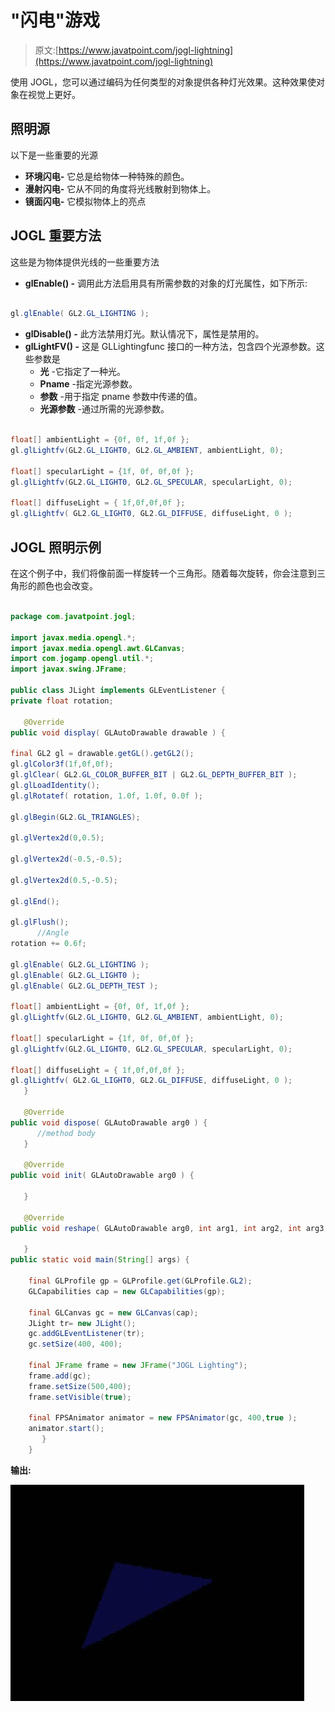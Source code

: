 # "闪电"游戏

> 原文:[https://www.javatpoint.com/jogl-lightning](https://www.javatpoint.com/jogl-lightning)

使用 JOGL，您可以通过编码为任何类型的对象提供各种灯光效果。这种效果使对象在视觉上更好。

## 照明源

以下是一些重要的光源

*   **环境闪电-** 它总是给物体一种特殊的颜色。
*   **漫射闪电-** 它从不同的角度将光线散射到物体上。
*   **镜面闪电-** 它模拟物体上的亮点

## JOGL 重要方法

这些是为物体提供光线的一些重要方法

*   **glEnable() -** 调用此方法启用具有所需参数的对象的灯光属性，如下所示:

```java

gl.glEnable( GL2.GL_LIGHTING );

```

*   **glDisable() -** 此方法禁用灯光。默认情况下，属性是禁用的。
*   **glLightFV() -** 这是 GLLightingfunc 接口的一种方法，包含四个光源参数。这些参数是
    *   **光** -它指定了一种光。
    *   **Pname** -指定光源参数。
    *   **参数** -用于指定 pname 参数中传递的值。
    *   **光源参数** -通过所需的光源参数。

```java

float[] ambientLight = {0f, 0f, 1f,0f };  
gl.glLightfv(GL2.GL_LIGHT0, GL2.GL_AMBIENT, ambientLight, 0);  

float[] specularLight = {1f, 0f, 0f,0f };  
gl.glLightfv(GL2.GL_LIGHT0, GL2.GL_SPECULAR, specularLight, 0);  

float[] diffuseLight = { 1f,0f,0f,0f };  
gl.glLightfv( GL2.GL_LIGHT0, GL2.GL_DIFFUSE, diffuseLight, 0 ); 

```

## JOGL 照明示例

在这个例子中，我们将像前面一样旋转一个三角形。随着每次旋转，你会注意到三角形的颜色也会改变。

```java

package com.javatpoint.jogl;

import javax.media.opengl.*;
import javax.media.opengl.awt.GLCanvas; 
import com.jogamp.opengl.util.*; 
import javax.swing.JFrame; 

public class JLight implements GLEventListener { 
private float rotation;

   @Override
public void display( GLAutoDrawable drawable ) {

final GL2 gl = drawable.getGL().getGL2(); 
gl.glColor3f(1f,0f,0f);
gl.glClear( GL2.GL_COLOR_BUFFER_BIT | GL2.GL_DEPTH_BUFFER_BIT );   
gl.glLoadIdentity();       
gl.glRotatef( rotation, 1.0f, 1.0f, 0.0f ); 

gl.glBegin(GL2.GL_TRIANGLES);   

gl.glVertex2d(0,0.5);

gl.glVertex2d(-0.5,-0.5);

gl.glVertex2d(0.5,-0.5);

gl.glEnd(); 

gl.glFlush(); 
      //Angle
rotation += 0.6f;   

gl.glEnable( GL2.GL_LIGHTING );  
gl.glEnable( GL2.GL_LIGHT0 );  
gl.glEnable( GL2.GL_DEPTH_TEST );  

float[] ambientLight = {0f, 0f, 1f,0f };  
gl.glLightfv(GL2.GL_LIGHT0, GL2.GL_AMBIENT, ambientLight, 0);  

float[] specularLight = {1f, 0f, 0f,0f };  
gl.glLightfv(GL2.GL_LIGHT0, GL2.GL_SPECULAR, specularLight, 0);  

float[] diffuseLight = { 1f,0f,0f,0f };  
gl.glLightfv( GL2.GL_LIGHT0, GL2.GL_DIFFUSE, diffuseLight, 0 ); 
   }  

   @Override 
public void dispose( GLAutoDrawable arg0 ) { 
      //method body  
   } 

   @Override 
public void init( GLAutoDrawable arg0 ) { 

   } 

   @Override 
public void reshape( GLAutoDrawable arg0, int arg1, int arg2, int arg3, int arg4 ) { 

   } 
public static void main(String[] args) {

	final GLProfile gp = GLProfile.get(GLProfile.GL2);
	GLCapabilities cap = new GLCapabilities(gp);

	final GLCanvas gc = new GLCanvas(cap);
	JLight tr= new JLight();
	gc.addGLEventListener(tr);
	gc.setSize(400, 400);

	final JFrame frame = new JFrame("JOGL Lighting");
	frame.add(gc);
	frame.setSize(500,400);
	frame.setVisible(true);  

	final FPSAnimator animator = new FPSAnimator(gc, 400,true ); 
	animator.start(); 
	   }
	}

```

**输出:**

![JOGL Lightning](img/472f74df4ed6c56314910ff038896eff.png)